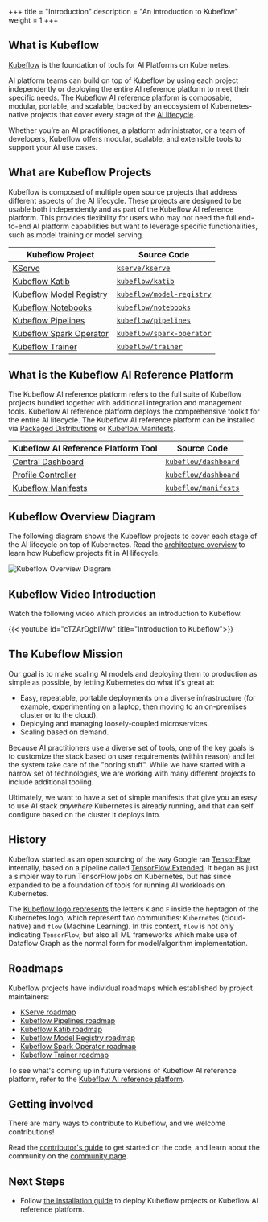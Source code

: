+++
title = "Introduction"
description = "An introduction to Kubeflow"
weight = 1
+++

## What is Kubeflow

[Kubeflow](https://www.kubeflow.org/) is the foundation of tools for AI Platforms on Kubernetes.

AI platform teams can build on top of Kubeflow by using each project independently or deploying the
entire AI reference platform to meet their specific needs. The Kubeflow AI reference platform is
composable, modular, portable, and scalable, backed by an ecosystem of Kubernetes-native
projects that cover every stage of the [AI lifecycle](https://www.kubeflow.org/docs/started/architecture/#kubeflow-projects-in-the-ai-lifecycle).

Whether you’re an AI practitioner, a platform administrator, or a team of developers, Kubeflow
offers modular, scalable, and extensible tools to support your AI use cases.

## What are Kubeflow Projects

Kubeflow is composed of multiple open source projects that address different aspects
of the AI lifecycle. These projects are designed to be usable both independently and as part of the
Kubeflow AI reference platform. This provides flexibility for users who may not need the full
end-to-end AI platform capabilities but want to leverage specific functionalities, such as model
training or model serving.

| Kubeflow Project                                                                    | Source Code                                                             |
| ----------------------------------------------------------------------------------- | ----------------------------------------------------------------------- |
| [KServe](https://www.kubeflow.org/docs/external-add-ons/kserve/)                    | [`kserve/kserve`](https://github.com/kserve/kserve)                     |
| [Kubeflow Katib](https://www.kubeflow.org/docs/components/katib/)                   | [`kubeflow/katib`](https://github.com/kubeflow/katib)                   |
| [Kubeflow Model Registry](https://www.kubeflow.org/docs/components/model-registry/) | [`kubeflow/model-registry`](https://github.com/kubeflow/model-registry) |
| [Kubeflow Notebooks](https://www.kubeflow.org/docs/components/notebooks/)           | [`kubeflow/notebooks`](https://github.com/kubeflow/notebooks)           |
| [Kubeflow Pipelines](https://www.kubeflow.org/docs/components/pipelines/)           | [`kubeflow/pipelines`](https://github.com/kubeflow/pipelines)           |
| [Kubeflow Spark Operator](https://www.kubeflow.org/docs/components/spark-operator/) | [`kubeflow/spark-operator`](https://github.com/kubeflow/spark-operator) |
| [Kubeflow Trainer](https://www.kubeflow.org/docs/components/trainer/)               | [`kubeflow/trainer`](https://github.com/kubeflow/trainer)               |

## What is the Kubeflow AI Reference Platform

The Kubeflow AI reference platform refers to the full suite of Kubeflow projects bundled together
with additional integration and management tools. Kubeflow AI reference platform deploys the
comprehensive toolkit for the entire AI lifecycle. The Kubeflow AI reference platform can be
installed via [Packaged Distributions](https://www.kubeflow.org/docs/started/installing-kubeflow/#packaged-distributions)
or [Kubeflow Manifests](https://www.kubeflow.org/docs/started/installing-kubeflow/#kubeflow-manifests).

| Kubeflow AI Reference Platform Tool                                                                 | Source Code                                                   |
| --------------------------------------------------------------------------------------------------- | ------------------------------------------------------------- |
| [Central Dashboard](https://www.kubeflow.org/docs/components/central-dash/)                         | [`kubeflow/dashboard`](https://github.com/kubeflow/dashboard) |
| [Profile Controller](https://www.kubeflow.org/docs/components/central-dash/profiles/)               | [`kubeflow/dashboard`](https://github.com/kubeflow/dashboard) |
| [Kubeflow Manifests](https://www.kubeflow.org/docs/started/installing-kubeflow/#kubeflow-manifests) | [`kubeflow/manifests`](https://github.com/kubeflow/manifests) |

## Kubeflow Overview Diagram

The following diagram shows the Kubeflow projects to cover each stage of the AI lifecycle
on top of Kubernetes. Read the [architecture overview](/docs/started/architecture/) to
learn how Kubeflow projects fit in AI lifecycle.

<img src="/docs/started/images/kubeflow-overview.drawio.svg" 
     alt="Kubeflow Overview Diagram"
     class="mt-3 mb-3 border rounded p-3 bg-white">
</img>

## Kubeflow Video Introduction

Watch the following video which provides an introduction to Kubeflow.

{{< youtube id="cTZArDgbIWw" title="Introduction to Kubeflow">}}

## The Kubeflow Mission

Our goal is to make scaling AI models and deploying them to
production as simple as possible, by letting Kubernetes do what it's great at:

- Easy, repeatable, portable deployments on a diverse infrastructure
  (for example, experimenting on a laptop, then moving to an on-premises
  cluster or to the cloud).
- Deploying and managing loosely-coupled microservices.
- Scaling based on demand.

Because AI practitioners use a diverse set of tools, one of the key goals is to
customize the stack based on user requirements (within reason) and let the
system take care of the "boring stuff". While we have started with a narrow set
of technologies, we are working with many different projects to include
additional tooling.

Ultimately, we want to have a set of simple manifests that give you an easy to
use AI stack _anywhere_ Kubernetes is already running, and that can self
configure based on the cluster it deploys into.

## History

Kubeflow started as an open sourcing of the way Google ran [TensorFlow](https://www.tensorflow.org/)
internally, based on a pipeline called [TensorFlow Extended](https://www.tensorflow.org/tfx/).
It began as just a simpler way to run TensorFlow jobs on Kubernetes, but has since expanded to be
a foundation of tools for running AI workloads on Kubernetes.

The [Kubeflow logo represents](https://github.com/kubeflow/kubeflow/issues/187#issuecomment-375194419) the letters `K` and `F` inside the heptagon of the Kubernetes logo, which represent two communities: `Kubernetes` (cloud-native) and `flow` (Machine Learning). In this context, `flow` is not only indicating `TensorFlow`, but also all ML frameworks which make use of Dataflow Graph as the normal form for model/algorithm implementation.

## Roadmaps

Kubeflow projects have individual roadmaps which established by project maintainers:

- [KServe roadmap](https://github.com/kserve/kserve/blob/master/ROADMAP.md)
- [Kubeflow Pipelines roadmap](https://github.com/kubeflow/pipelines/blob/master/ROADMAP.md)
- [Kubeflow Katib roadmap](https://github.com/kubeflow/katib/blob/master/ROADMAP.md)
- [Kubeflow Model Registry roadmap](https://github.com/kubeflow/model-registry/blob/main/ROADMAP.md)
- [Kubeflow Spark Operator roadmap](https://github.com/kubeflow/spark-operator/blob/master/ROADMAP.md)
- [Kubeflow Trainer roadmap](https://github.com/kubeflow/trainer/blob/master/ROADMAP.md)

To see what's coming up in future versions of Kubeflow AI reference platform, refer to the
[Kubeflow AI reference platform](https://github.com/kubeflow/kubeflow/blob/master/ROADMAP.md).

## Getting involved

There are many ways to contribute to Kubeflow, and we welcome contributions!

Read the [contributor's guide](/docs/about/contributing/) to get started on the code, and learn about
the community on the [community page](/docs/about/community/).

## Next Steps

- Follow [the installation guide](/docs/started/installing-kubeflow) to deploy Kubeflow projects or
  Kubeflow AI reference platform.
